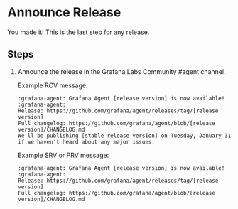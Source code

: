 # Announce Release

You made it! This is the last step for any release.

## Steps

1. Announce the release in the Grafana Labs Community #agent channel.

    Example RCV message:

    ```
    :grafana-agent: Grafana Agent [release version] is now available! :grafana-agent:
    Release: https://github.com/grafana/agent/releases/tag/[release version]
    Full changelog: https://github.com/grafana/agent/blob/[release version]/CHANGELOG.md
    We'll be publishing [stable release version] on Tuesday, January 31 if we haven't heard about any major issues.
    ```

    Example SRV or PRV message:

    ```
    :grafana-agent: Grafana Agent [release version] is now available! :grafana-agent:
    Release: https://github.com/grafana/agent/releases/tag/[release version]
    Full changelog: https://github.com/grafana/agent/blob/[release version]/CHANGELOG.md
    ```